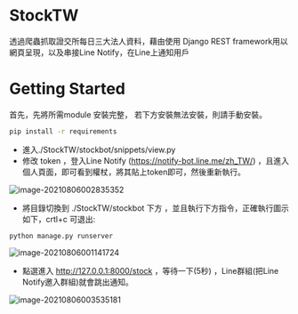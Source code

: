 # StockTW

透過爬蟲抓取證交所每日三大法人資料，藉由使用 Django REST framework用以網頁呈現，以及串接Line Notify，在Line上通知用戶

# Getting Started

首先，先將所需module 安裝完整， 若下方安裝無法安裝，則請手動安裝。

```bash
pip install -r requirements
```



- 進入./StockTW/stockbot/snippets/view.py
- 修改 token ，登入Line Notify (https://notify-bot.line.me/zh_TW/) ，且進入個人頁面，即可看到權杖，將其貼上token即可，然後重新執行。

![image-20210806002835352](https://user-images.githubusercontent.com/21074219/128388157-6405d6ef-e9ef-4545-8a35-5736227882e8.png)

- 將目錄切換到 ./StockTW/stockbot 下方 ，並且執行下方指令，正確執行圖示如下，crtl+c 可退出:

```
python manage.py runserver
```
![image-20210806001141724](https://user-images.githubusercontent.com/21074219/128388209-7416897a-5dff-4d40-b709-ce7ab2d96e7e.png)


- 點選進入 http://127.0.0.1:8000/stock ，等待一下(5秒) ，Line群組(把Line Notify邀入群組)就會跳出通知。

![image-20210806003535181](https://user-images.githubusercontent.com/21074219/128388231-40f335ba-7e74-4cdf-bb49-5ae98df64668.png)






